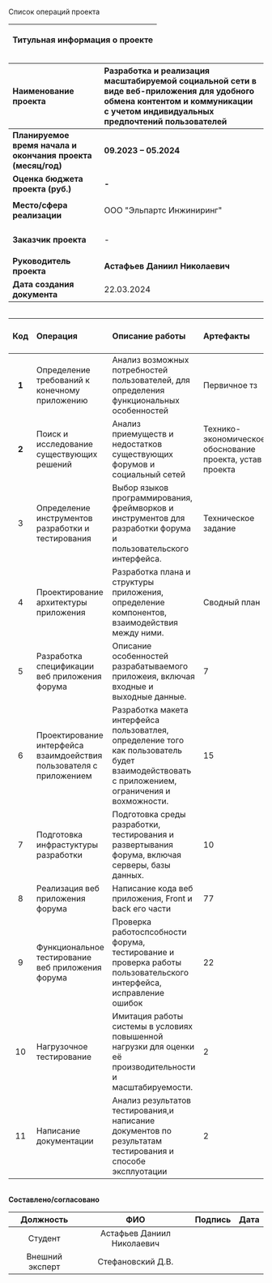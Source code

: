 Список операций проекта

|<p>**Титульная информация о проекте**</p><p></p>|
| :-: |

|**Наименование проекта**|**Разработка и реализация масштабируемой социальной сети в виде веб-приложения для удобного обмена контентом и коммуникации с учетом индивидуальных предпочтений пользователей**|
| :- | :- |
|**Планируемое время начала и окончания проекта (месяц/год)**|**09.2023 – 05.2024**|
|**Оценка бюджета проекта (руб.)**|**-**|
|**Место/сфера реализации**|<p>ООО "Эльпартс Инжиниринг"</p>|
|**Заказчик проекта**|<p> - </p>|
|**Руководитель проекта**|**Астафьев Даниил Николаевич**|
|**Дата создания документа**|22.03.2024|

||
| :-: |

|**Код**|**Операция**|**Описание работы**|**Артефакты**|**Трудовые затраты в днях**|
| :-: | :- | :- |:- |:- |
|**1**|Определение требований к конечному приложению|Анализ возможных потребностей пользователей, для определения функциональных особенностей|Первичное тз|10|
|**2**|Поиск и исследование существующих решений|Анализ приемуществ и недостатков существующих форумов и социальный сетей|Технико-экономическое обоснование проекта, устав проекта|10|
|3|Определение инструментов разработки и тестирования|Выбор языков программирования, фреймворков и инструментов для разработки форума и пользовательского интерфейса.|Техническое задание|18|
|4|Проектирование архитектуры приложения|Разработка плана и структуры приложения, определение компонентов, взаимодействия между ними.|Сводный план|23|
|5|Разработка спецификации веб приложения форума|Описание особенностей разрабатываемого приложеия, включая входные и выходные данные.|7|
|6|Проектирование интерфейса взаимдоействия пользователя с приложением|Разработка макета интерфейса пользоватлея, определение того как пользователь будет взаимодействовать с приложением, ограничения и вохможности.|15|
|7|Подготовка инфрастуктуры разработки|Подготовка среды разработки, тестирования и развертывания форума, включая серверы, базы данных.|10|
|8|Реализация веб приложения форума|Написание кода веб приложения, Front и back его части|77|
|9|Функциональное тестирование веб приложения форума|Проверка работоспсобности форума, тестирование и проверка работы пользовательского интерфейса, исправление ошибок |22|
|10|Нагрузочное тестирование|Имитация работы системы в условиях повышенной нагрузки для оценки её производительности и масштабируемости.|2|
|11|Написание документации|Анализ результатов тестирования,и написание документов по результатам тестирования и способе эксплуотации|2|

||
| :-: |

**Составлено/согласовано**


|**Должность**|**ФИО**|**Подпись**|**Дата**|
| :-: | :-: | :-: | :-: |
|Студент|Астафьев Даниил Николаевич|||
|Внешний эксперт|Стефановский Д.В.|||
